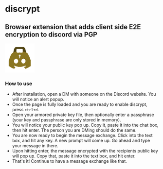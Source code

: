 # discrypt

## Browser extension that adds client side E2E encryption to discord via PGP

![logo](./src/icons/96.png 'logo')

### How to use

- After installation, open a DM with someone on the Discord website. You will notice an alert popup.
- Once the page is fully loaded and you are ready to enable discrypt, press `ctrl+d`.
- Open your armored private key file, then optionally enter a passphrase (your key and passphrase are only stored in memory).
- You will notice your public key pop up. Copy it, paste it into the chat box, then hit enter. The person you are DMing should do the same.
- You are now ready to begin the message exchange. Click into the text box, and hit any key. A new prompt will come up. Go ahead and type your message in there.
- Upon hitting enter, the message encrypted with the recipients public key will pop up. Copy that, paste it into the text box, and hit enter.
- That's it! Continue to have a message exchange like that.
